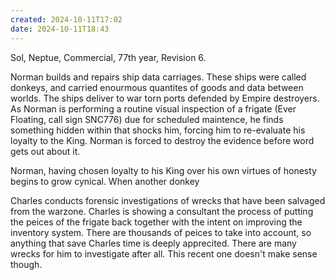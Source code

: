 ```yaml
---
created: 2024-10-11T17:02
date: 2024-10-11T18:43
---
```

Sol, Neptue, Commercial, 77th year, Revision 6.

Norman builds and repairs ship data carriages. These ships were called donkeys, and carried enourmous quantites of goods and data between worlds. The ships deliver to war torn ports defended by Empire destroyers. As Norman is performing a routine visual inspection of a frigate (Ever Floating, call sign SNC776) due for scheduled maintence, he finds something hidden within that shocks him, forcing him to re-evaluate his loyalty to the King. Norman is forced to destroy the evidence before word gets out about it.

Norman, having chosen loyalty to his King over his own virtues of honesty begins to grow cynical. When another donkey

Charles conducts forensic investigations of wrecks that have been salvaged from the warzone. Charles is showing a consultant the process of putting the peices of the frigate back together with the intent on improving the inventory system. There are thousands of peices to take into account, so anything that save Charles time is deeply apprecited. There are many wrecks for him to investigate after all. This recent one doesn't make sense though.